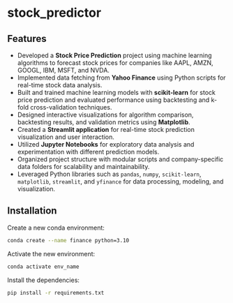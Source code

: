 # stock_predictor

## Features

- Developed a **Stock Price Prediction** project using machine learning algorithms to forecast stock prices for companies like AAPL, AMZN, GOOGL, IBM, MSFT, and NVDA.
- Implemented data fetching from **Yahoo Finance** using Python scripts for real-time stock data analysis.
- Built and trained machine learning models with **scikit-learn** for stock price prediction and evaluated performance using backtesting and k-fold cross-validation techniques.
- Designed interactive visualizations for algorithm comparison, backtesting results, and validation metrics using **Matplotlib**.
- Created a **Streamlit application** for real-time stock prediction visualization and user interaction.
- Utilized **Jupyter Notebooks** for exploratory data analysis and experimentation with different prediction models.
- Organized project structure with modular scripts and company-specific data folders for scalability and maintainability.
- Leveraged Python libraries such as `pandas`, `numpy`, `scikit-learn`, `matplotlib`, `streamlit`, and `yfinance` for data processing, modeling, and visualization.

## Installation

Create a new conda environment:
```bash
conda create --name finance python=3.10
```

Activate the new environment:
```bash
conda activate env_name
```

Install the dependencies:
```bash
pip install -r requirements.txt
```